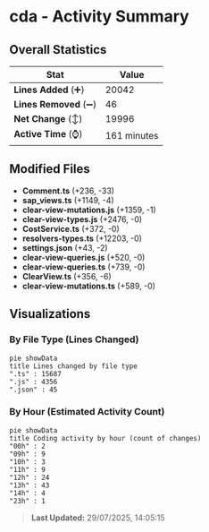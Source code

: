 # cda - Activity Summary 

## Overall Statistics

| Stat                   | Value                                                             |
| ---------------------- | ----------------------------------------------------------------- |
| **Lines Added** (➕)   | 20042                                          |
| **Lines Removed** (➖) | 46                                        |
| **Net Change** (↕)    | 19996                |
| **Active Time** (⌚)   | 161 minutes |


## Modified Files
- **Comment.ts** (+236, -33)
- **sap_views.ts** (+1149, -4)
- **clear-view-mutations.js** (+1359, -1)
- **clear-view-types.js** (+2476, -0)
- **CostService.ts** (+372, -0)
- **resolvers-types.ts** (+12203, -0)
- **settings.json** (+43, -2)
- **clear-view-queries.js** (+520, -0)
- **clear-view-queries.ts** (+739, -0)
- **ClearView.ts** (+356, -6)
- **clear-view-mutations.ts** (+589, -0)

## Visualizations

### By File Type (Lines Changed)

```mermaid
pie showData
title Lines changed by file type
".ts" : 15687
".js" : 4356
".json" : 45
```

### By Hour (Estimated Activity Count)

```mermaid
pie showData
title Coding activity by hour (count of changes)
"00h" : 2
"09h" : 9
"10h" : 3
"11h" : 9
"12h" : 24
"13h" : 43
"14h" : 4
"23h" : 1
```


> **Last Updated:** 29/07/2025, 14:05:15